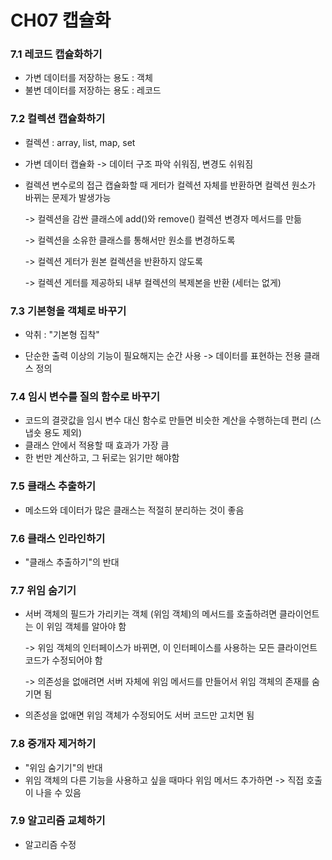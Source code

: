# CH07 캡슐화

### 7.1 레코드 캡슐화하기

- 가변 데이터를 저장하는 용도 : 객체
- 불변 데이터를 저장하는 용도 : 레코드



### 7.2 컬렉션 캡슐화하기

- 컬렉션 : array, list, map, set

- 가변 데이터 캡슐화 -> 데이터 구조 파악 쉬워짐, 변경도 쉬워짐

- 컬렉션 변수로의 접근 캡슐화할 때 게터가 컬렉션 자체를 반환하면 컬렉션 원소가 바뀌는 문제가 발생가능

  -> 컬렉션을 감싼 클래스에 add()와 remove() 컬렉션 변경자 메서드를 만듦

  -> 컬렉션을 소유한 클래스를 통해서만 원소를 변경하도록

  -> 컬렉션 게터가 원본 컬렉션을 반환하지 않도록

  -> 컬렉션 게터를 제공하되 내부 컬렉션의 복제본을 반환 (세터는 없게)



### 7.3 기본형을 객체로 바꾸기

- 악취 : "기본형 집착"

- 단순한 출력 이상의 기능이 필요해지는 순간 사용 -> 데이터를 표현하는 전용 클래스 정의

  

### 7.4 임시 변수를 질의 함수로 바꾸기

- 코드의 결괏값을 임시 변수 대신 함수로 만들면 비슷한 계산을 수행하는데 편리 (스냅숏 용도 제외)
- 클래스 안에서 적용할 때 효과가 가장 큼
- 한 번만 계산하고, 그 뒤로는 읽기만 해야함



### 7.5 클래스 추출하기

- 메소드와 데이터가 많은 클래스는 적절히 분리하는 것이 좋음



### 7.6 클래스 인라인하기

- "클래스 추출하기"의 반대 



### 7.7 위임 숨기기

- 서버 객체의 필드가 가리키는 객체 (위임 객체)의 메서드를 호출하려면 클라이언트는 이 위임 객체를 알아야 함

  -> 위임 객체의 인터페이스가 바뀌면, 이 인터페이스를 사용하는 모든 클라이언트 코드가 수정되어야 함

  -> 의존성을 없애려면 서버 자체에 위임 메서드를 만들어서 위임 객체의 존재를 숨기면 됨

- 의존성을 없애면 위임 객체가 수정되어도 서버 코드만 고치면 됨



### 7.8 중개자 제거하기

- "위임 숨기기"의 반대
- 위임 객체의 다른 기능을 사용하고 싶을 때마다 위임 메서드 추가하면 -> 직접 호출이 나을 수 있음



### 7.9 알고리즘 교체하기

- 알고리즘 수정


